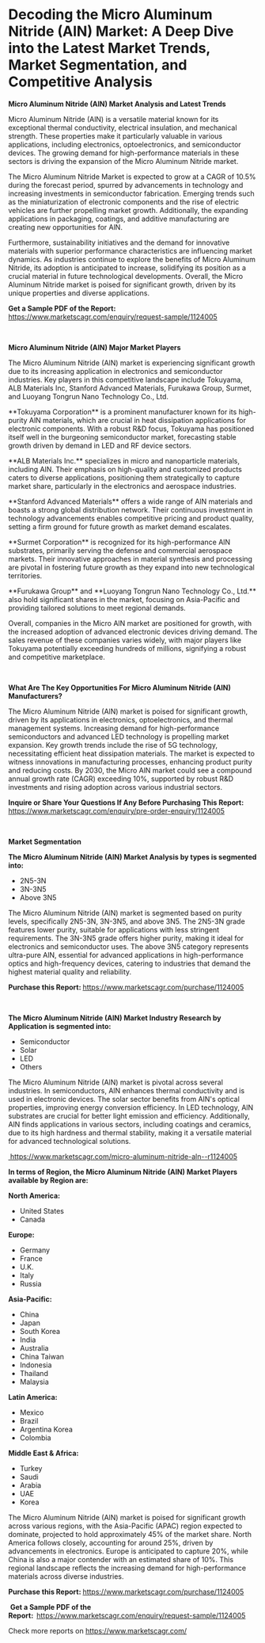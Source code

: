 <p><h1>Decoding the Micro Aluminum Nitride (AlN) Market: A Deep Dive into the Latest Market Trends, Market Segmentation, and Competitive Analysis</h1></p><p><strong>Micro Aluminum Nitride (AlN) Market Analysis and Latest Trends</strong></p>
<p><p>Micro Aluminum Nitride (AlN) is a versatile material known for its exceptional thermal conductivity, electrical insulation, and mechanical strength. These properties make it particularly valuable in various applications, including electronics, optoelectronics, and semiconductor devices. The growing demand for high-performance materials in these sectors is driving the expansion of the Micro Aluminum Nitride market.</p><p>The Micro Aluminum Nitride Market is expected to grow at a CAGR of 10.5% during the forecast period, spurred by advancements in technology and increasing investments in semiconductor fabrication. Emerging trends such as the miniaturization of electronic components and the rise of electric vehicles are further propelling market growth. Additionally, the expanding applications in packaging, coatings, and additive manufacturing are creating new opportunities for AlN. </p><p>Furthermore, sustainability initiatives and the demand for innovative materials with superior performance characteristics are influencing market dynamics. As industries continue to explore the benefits of Micro Aluminum Nitride, its adoption is anticipated to increase, solidifying its position as a crucial material in future technological developments. Overall, the Micro Aluminum Nitride market is poised for significant growth, driven by its unique properties and diverse applications.</p></p>
<p><strong>Get a Sample PDF of the Report:&nbsp;</strong> <a href="https://www.marketscagr.com/enquiry/request-sample/1124005?utm_campaign=1889&utm_medium=2&utm_source=Github&utm_content=ia&utm_term=01022025&utm_id=micro-aluminum-nitride-aln">https://www.marketscagr.com/enquiry/request-sample/1124005</a></p>
<p>&nbsp;</p>
<p><strong>Micro Aluminum Nitride (AlN) Major Market Players</strong></p>
<p><p>The Micro Aluminum Nitride (AlN) market is experiencing significant growth due to its increasing application in electronics and semiconductor industries. Key players in this competitive landscape include Tokuyama, ALB Materials Inc, Stanford Advanced Materials, Furukawa Group, Surmet, and Luoyang Tongrun Nano Technology Co., Ltd.</p><p>**Tokuyama Corporation** is a prominent manufacturer known for its high-purity AlN materials, which are crucial in heat dissipation applications for electronic components. With a robust R&D focus, Tokuyama has positioned itself well in the burgeoning semiconductor market, forecasting stable growth driven by demand in LED and RF device sectors.</p><p>**ALB Materials Inc.** specializes in micro and nanoparticle materials, including AlN. Their emphasis on high-quality and customized products caters to diverse applications, positioning them strategically to capture market share, particularly in the electronics and aerospace industries.</p><p>**Stanford Advanced Materials** offers a wide range of AlN materials and boasts a strong global distribution network. Their continuous investment in technology advancements enables competitive pricing and product quality, setting a firm ground for future growth as market demand escalates.</p><p>**Surmet Corporation** is recognized for its high-performance AlN substrates, primarily serving the defense and commercial aerospace markets. Their innovative approaches in material synthesis and processing are pivotal in fostering future growth as they expand into new technological territories.</p><p>**Furukawa Group** and **Luoyang Tongrun Nano Technology Co., Ltd.** also hold significant shares in the market, focusing on Asia-Pacific and providing tailored solutions to meet regional demands.</p><p>Overall, companies in the Micro AlN market are positioned for growth, with the increased adoption of advanced electronic devices driving demand. The sales revenue of these companies varies widely, with major players like Tokuyama potentially exceeding hundreds of millions, signifying a robust and competitive marketplace.</p></p>
<p>&nbsp;</p>
<p><strong>What Are The Key Opportunities For Micro Aluminum Nitride (AlN) Manufacturers?</strong></p>
<p><p>The Micro Aluminum Nitride (AlN) market is poised for significant growth, driven by its applications in electronics, optoelectronics, and thermal management systems. Increasing demand for high-performance semiconductors and advanced LED technology is propelling market expansion. Key growth trends include the rise of 5G technology, necessitating efficient heat dissipation materials. The market is expected to witness innovations in manufacturing processes, enhancing product purity and reducing costs. By 2030, the Micro AlN market could see a compound annual growth rate (CAGR) exceeding 10%, supported by robust R&D investments and rising adoption across various industrial sectors.</p></p>
<p><strong>Inquire or Share Your Questions If Any Before Purchasing This Report:</strong> <a href="https://www.marketscagr.com/enquiry/pre-order-enquiry/1124005?utm_campaign=1889&utm_medium=2&utm_source=Github&utm_content=ia&utm_term=01022025&utm_id=micro-aluminum-nitride-aln">https://www.marketscagr.com/enquiry/pre-order-enquiry/1124005</a></p>
<p>&nbsp;</p>
<p><strong>Market Segmentation</strong></p>
<p><strong>The Micro Aluminum Nitride (AlN) Market Analysis by types is segmented into:</strong></p>
<p><ul><li>2N5-3N</li><li>3N-3N5</li><li>Above 3N5</li></ul></p>
<p><p>The Micro Aluminum Nitride (AlN) market is segmented based on purity levels, specifically 2N5-3N, 3N-3N5, and above 3N5. The 2N5-3N grade features lower purity, suitable for applications with less stringent requirements. The 3N-3N5 grade offers higher purity, making it ideal for electronics and semiconductor uses. The above 3N5 category represents ultra-pure AlN, essential for advanced applications in high-performance optics and high-frequency devices, catering to industries that demand the highest material quality and reliability.</p></p>
<p><strong>Purchase this Report:&nbsp;</strong><a href="https://www.marketscagr.com/purchase/1124005?utm_campaign=1889&utm_medium=2&utm_source=Github&utm_content=ia&utm_term=01022025&utm_id=micro-aluminum-nitride-aln">https://www.marketscagr.com/purchase/1124005</a></p>
<p>&nbsp;</p>
<p><strong>The Micro Aluminum Nitride (AlN) Market Industry Research by Application is segmented into:</strong></p>
<p><ul><li>Semiconductor</li><li>Solar</li><li>LED</li><li>Others</li></ul></p>
<p><p>The Micro Aluminum Nitride (AlN) market is pivotal across several industries. In semiconductors, AlN enhances thermal conductivity and is used in electronic devices. The solar sector benefits from AlN's optical properties, improving energy conversion efficiency. In LED technology, AlN substrates are crucial for better light emission and efficiency. Additionally, AlN finds applications in various sectors, including coatings and ceramics, due to its high hardness and thermal stability, making it a versatile material for advanced technological solutions.</p></p>
<p><a href="https://www.marketscagr.com/micro-aluminum-nitride-aln--r1124005?utm_campaign=1889&utm_medium=2&utm_source=Github&utm_content=ia&utm_term=01022025&utm_id=micro-aluminum-nitride-aln">&nbsp;https://www.marketscagr.com/micro-aluminum-nitride-aln--r1124005</a></p>
<p><strong>In terms of Region, the Micro Aluminum Nitride (AlN) Market Players available by Region are:</strong></p>
<p>
    <p> <strong> North America: </strong>
        <ul>
            <li>United States</li>
            <li>Canada</li>
        </ul>
        </p> 
    <p> <strong> Europe: </strong>
        <ul>
            <li>Germany</li>
            <li>France</li>
            <li>U.K.</li>
            <li>Italy</li>
            <li>Russia</li>
        </ul>
        </p> 
    <p> <strong> Asia-Pacific: </strong>
        <ul>
            <li>China</li>
            <li>Japan</li>
            <li>South Korea</li>
            <li>India</li>
            <li>Australia</li>
            <li>China Taiwan</li>
            <li>Indonesia</li>
            <li>Thailand</li>
            <li>Malaysia</li>
        </ul>
        </p> 
    <p> <strong> Latin America: </strong>
        <ul>
            <li>Mexico</li>
            <li>Brazil</li>
            <li>Argentina Korea</li>
            <li>Colombia</li>
        </ul>
        </p> 
    <p> <strong> Middle East & Africa: </strong>
        <ul>
            <li>Turkey</li>
            <li>Saudi</li>
            <li>Arabia</li>
            <li>UAE</li>
            <li>Korea</li>
        </ul>
    </p>
    </p>
<p><p>The Micro Aluminum Nitride (AlN) market is poised for significant growth across various regions, with the Asia-Pacific (APAC) region expected to dominate, projected to hold approximately 45% of the market share. North America follows closely, accounting for around 25%, driven by advancements in electronics. Europe is anticipated to capture 20%, while China is also a major contender with an estimated share of 10%. This regional landscape reflects the increasing demand for high-performance materials across diverse industries.</p></p>
<p><strong>Purchase this Report: </strong><a href="https://www.marketscagr.com/purchase/1124005?utm_campaign=1889&utm_medium=2&utm_source=Github&utm_content=ia&utm_term=01022025&utm_id=micro-aluminum-nitride-aln">https://www.marketscagr.com/purchase/1124005</a></p>
<p>&nbsp;<strong>Get a Sample PDF of the Report:&nbsp;&nbsp;</strong><a href="https://www.marketscagr.com/enquiry/request-sample/1124005?utm_campaign=1889&utm_medium=2&utm_source=Github&utm_content=ia&utm_term=01022025&utm_id=micro-aluminum-nitride-aln">https://www.marketscagr.com/enquiry/request-sample/1124005</a></p>
<p><strong></strong></p>
<p>Check more reports on <a href="https://www.marketscagr.com/?utm_campaign=1889&utm_medium=2&utm_source=Github&utm_content=ia&utm_term=01022025&utm_id=micro-aluminum-nitride-aln">https://www.marketscagr.com/</a></p>
